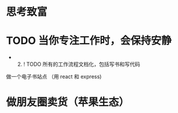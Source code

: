 # 思考致富

# TODO  当你专注工作时，会保持安静
- 2. ! TODO  所有的工作流程文档化，包括写书和写代码

做一个电子书站点 （用 react 和 express)

# 做朋友圈卖货（苹果生态）
